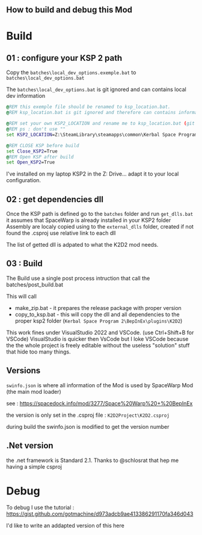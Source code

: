 How to build and debug this Mod
-----------------------------
# Build 
## 01 : configure your KSP 2 path

Copy the `batches\local_dev_options.exemple.bat` to `batches\local_dev_options.bat`

The `batches\local_dev_options.bat` is git ignored and can contains local dev information

```bat
@REM this exemple file should be renamed to ksp_location.bat.
@REM ksp_location.bat is git ignored and therefore can contains informations depending on dev local machine

@REM set your own KSP2_LOCATION and rename me to ksp_location.bat (git ignored)
@REM ps : don't use ""
set KSP2_LOCATION=Z:\SteamLibrary\steamapps\common\Kerbal Space Program 2

@REM CLOSE KSP before build
set Close_KSP2=True
@REM Open KSP after build
set Open_KSP2=True
```

I've installed on my laptop KSP2 in the Z: Drive...
adapt it to your local configuration.

## 02 : get dependencies dll

Once the KSP path is defined go to the `batches` folder and run `get_dlls.bat`
it assumes that SpaceWarp is already installed in your KSP2 folder
Assembly are localy copied using to the `external_dlls` folder, created if not found
the .csproj use relative link to each dll

The list of getted dll is adpated to what the K2D2 mod needs.  

## 03 : Build

The Build use a single post process intruction that call the batches/post_build.bat

This will call
* make_zip.bat - it prepares the release package with proper version   
* copy_to_ksp.bat - this will copy the dll and all dependencies to the proper ksp2 folder (`Kerbal Space Program 2\BepInEx\plugins\K2D2`)

This work fines under VisualStudio 2022 and VSCode. (use Ctrl+Shift+B for VSCode) 
VisualStudio is quicker then VsCode but I loke VSCode because the the whole project is freely editable without the useless "solution" stuff that hide too many things.  

## Versions

`swinfo.json` is where all information of the Mod is used by SpaceWarp Mod (the main mod loader)

see : https://spacedock.info/mod/3277/Space%20Warp%20+%20BepInEx

the version is only set in the .csproj file : `K2D2Project\K2D2.csproj`

during build the swinfo.json is modified to get the version number

## .Net version

the .net framework is Standard 2.1. Thanks to @schlosrat that hep me having a simple csproj


# Debug

To debug I use the tutorial : https://gist.github.com/gotmachine/d973adcb9ae413386291170fa346d043

I'd like to write an addapted version of this here









